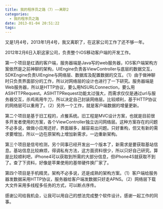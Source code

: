 ```yaml
---
title: 我的程序员之路（7）——离职2
categories:
  - 我的程序员之路
date: 2013-01-04 20:51:22
tags:
---
```


又是1月4号，2013年1月4号，我又离职了，在这家公司工作了还不够一年。

2012年2月6日入职这家公司，负责整个iOS移动客户端的开发工作。

第一个项目是红酒的客户端，服务器端是Java写的web服务器，IOS客户端架构方案依然是之前神聊的架构，UIEngine负责各ViewController与底层的数据交互，SDKEngine负责UIEngine与网络层、数据库及配置数据的交互。（1）由于做神聊时只负责界面部分的工作，所以对网络层的设计也进行了一下研究。服务器端是Web服务器，所以是HTTP协议，要么用NSURLConnection，要么用ASIHTTPRequest。ASIHTTPRequest功能太过强大，而需求仅仅是通过url与服务器交互，杀鸡焉用牛刀，所以决定自己封装网络层。比较顺利，基于HTTP协议的网络层可以重用了。（2）另外一个工作，就是客户端数据的增量更新。

第二个项目是基于旧工程的，点餐系统。旧工程是MVC设计方案，也就是目前很多开发者使用的方案，各个ViewController独立访问网络层。这种方案存在的问题不必多说，做做小应用还好，界面越多，越容易出问题。只好重构，但又有新的需求要增加，所以一边在原架构上增加新需求，一边重新架构。

第三个项目是信号检测，另个同事已经开发出一个版本了，新需求是要获取基站信息。基站信息比较麻烦，得调私有方法，这方面资料很少，所以只好自己研究。算是比较顺利吧，iPhone4可以获取到所需的大部分信息，但iPhone4S就获取不到了。查了下资料，好像是苹果使用的基带硬件换厂家了。

第四个项目是手机精灵。架构不必多说，还是成熟的架构方案。（1）客户端给服务器发数据采用HTTP协议，服务器给客户端发数据只好走APNS。（2）网络层下载大文件采用多线程多任务的方式，可以断点序传。

感谢公司给我机会，让我可以用自己的想法完成整个软件设计。感谢一起工作的同事。